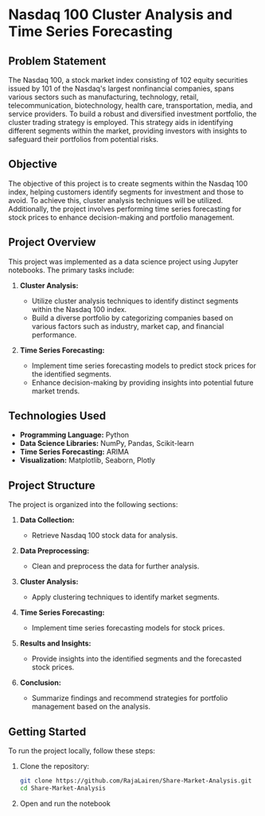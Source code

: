 # Nasdaq 100 Cluster Analysis and Time Series Forecasting

## Problem Statement

The Nasdaq 100, a stock market index consisting of 102 equity securities issued by 101 of the Nasdaq's largest nonfinancial companies, spans various sectors such as manufacturing, technology, retail, telecommunication, biotechnology, health care, transportation, media, and service providers. To build a robust and diversified investment portfolio, the cluster trading strategy is employed. This strategy aids in identifying different segments within the market, providing investors with insights to safeguard their portfolios from potential risks.

## Objective

The objective of this project is to create segments within the Nasdaq 100 index, helping customers identify segments for investment and those to avoid. To achieve this, cluster analysis techniques will be utilized. Additionally, the project involves performing time series forecasting for stock prices to enhance decision-making and portfolio management.

## Project Overview

This project was implemented as a data science project using Jupyter notebooks. The primary tasks include:

1. **Cluster Analysis:**
   - Utilize cluster analysis techniques to identify distinct segments within the Nasdaq 100 index.
   - Build a diverse portfolio by categorizing companies based on various factors such as industry, market cap, and financial performance.

2. **Time Series Forecasting:**
   - Implement time series forecasting models to predict stock prices for the identified segments.
   - Enhance decision-making by providing insights into potential future market trends.

## Technologies Used

- **Programming Language:** Python
- **Data Science Libraries:** NumPy, Pandas, Scikit-learn
- **Time Series Forecasting:** ARIMA
- **Visualization:** Matplotlib, Seaborn, Plotly

## Project Structure

The project is organized into the following sections:

1. **Data Collection:**
   - Retrieve Nasdaq 100 stock data for analysis.

2. **Data Preprocessing:**
   - Clean and preprocess the data for further analysis.

3. **Cluster Analysis:**
   - Apply clustering techniques to identify market segments.

4. **Time Series Forecasting:**
   - Implement time series forecasting models for stock prices.

5. **Results and Insights:**
   - Provide insights into the identified segments and the forecasted stock prices.

6. **Conclusion:**
   - Summarize findings and recommend strategies for portfolio management based on the analysis.

## Getting Started

To run the project locally, follow these steps:

1. Clone the repository:

   ```bash
   git clone https://github.com/RajaLairen/Share-Market-Analysis.git
   cd Share-Market-Analysis
2. Open and run the notebook
   
